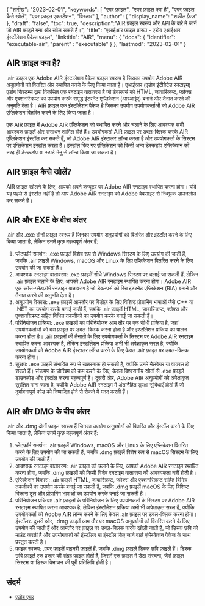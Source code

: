 {
"तारीख": "2023-02-01",
  "keywords": [
"एयर फ़ाइल",
"एयर फ़ाइल क्या है",
"एयर फ़ाइल कैसे खोलें",
"एयर फ़ाइल एक्सटेंशन",
"विस्तार"
],
  "author": {
"display_name": "शकील फ़ैज़"
},
"draft": "false",
"toc": true,
  "description":"AIR फ़ाइल स्वरूप और API के बारे में जानें जो AIR फ़ाइलें बना और खोल सकते हैं।",
"title": "एआईआर फ़ाइल प्रारूप - एडोब एआईआर इंस्टॉलेशन पैकेज फ़ाइल",
"linktitle": "AIR",
  "menu": {
    "docs": {
      "identifier": "executable-air",
"parent" : "executable"
}
},
"lastmod": "2023-02-01"
}

## AIR फ़ाइल क्या है?

.air फ़ाइल एक Adobe AIR इंस्टालेशन पैकेज फ़ाइल स्वरूप है जिसका उपयोग Adobe AIR अनुप्रयोगों को वितरित और स्थापित करने के लिए किया जाता है। एआईआर (एडोब इंटीग्रेटेड रनटाइम) एडोब सिस्टम्स द्वारा विकसित एक रनटाइम वातावरण है जो डेवलपर्स को HTML, जावास्क्रिप्ट, फ्लेक्स और एक्शनस्क्रिप्ट का उपयोग करके समृद्ध इंटरनेट एप्लिकेशन (आरआईए) बनाने और तैनात करने की अनुमति देता है। AIR फ़ाइल एक इंस्टॉलेशन पैकेज है जिसका उपयोग उपयोगकर्ताओं को Adobe AIR एप्लिकेशन वितरित करने के लिए किया जाता है।

एक AIR फ़ाइल में Adobe AIR एप्लिकेशन को स्थापित करने और चलाने के लिए आवश्यक सभी आवश्यक फ़ाइलें और संसाधन शामिल होते हैं। उपयोगकर्ता AIR फ़ाइल पर डबल-क्लिक करके AIR एप्लिकेशन इंस्टॉल कर सकते हैं, जो Adobe AIR इंस्टालर लॉन्च करता है और उपयोगकर्ता के सिस्टम पर एप्लिकेशन इंस्टॉल करता है। इंस्टॉल किए गए एप्लिकेशन को किसी अन्य डेस्कटॉप एप्लिकेशन की तरह ही डेस्कटॉप या स्टार्ट मेनू से लॉन्च किया जा सकता है।

## AIR फ़ाइल कैसे खोलें?

AIR फ़ाइल खोलने के लिए, आपको अपने कंप्यूटर पर Adobe AIR रनटाइम स्थापित करना होगा। यदि यह पहले से इंस्टॉल नहीं है तो आप Adobe AIR रनटाइम को Adobe वेबसाइट से निःशुल्क डाउनलोड कर सकते हैं।

## AIR और EXE के बीच अंतर

.air और .exe दोनों फ़ाइल स्वरूप हैं जिनका उपयोग अनुप्रयोगों को वितरित और इंस्टॉल करने के लिए किया जाता है, लेकिन उनमें कुछ महत्वपूर्ण अंतर हैं:

1. प्लेटफ़ॉर्म समर्थन: .exe फ़ाइलें विशेष रूप से Windows सिस्टम के लिए उपयोग की जाती हैं, जबकि .air फ़ाइलें Windows, macOS और Linux के लिए एप्लिकेशन वितरित करने के लिए उपयोग की जा सकती हैं।
2. आवश्यक रनटाइम वातावरण: .exe फ़ाइलें सीधे Windows सिस्टम पर चलाई जा सकती हैं, लेकिन .air फ़ाइल चलाने के लिए, आपको Adobe AIR रनटाइम स्थापित करना होगा। Adobe AIR एक क्रॉस-प्लेटफ़ॉर्म रनटाइम वातावरण है जो डेवलपर्स को रिच इंटरनेट एप्लिकेशन (RIA) बनाने और तैनात करने की अनुमति देता है।
3. अनुप्रयोग विकास: .exe फ़ाइलें आमतौर पर विंडोज़ के लिए विशिष्ट प्रोग्रामिंग भाषाओं जैसे C++ या .NET का उपयोग करके बनाई जाती हैं, जबकि .air फ़ाइलें HTML, जावास्क्रिप्ट, फ्लेक्स और एक्शनस्क्रिप्ट सहित विभिन्न तकनीकों का उपयोग करके बनाई जा सकती हैं।
4. परिनियोजन प्रक्रिया: .exe फ़ाइलों का परिनियोजन आम तौर पर एक सीधी प्रक्रिया है, जहां उपयोगकर्ताओं को बस फ़ाइल पर डबल-क्लिक करना होता है और इंस्टॉलेशन प्रक्रिया का पालन करना होता है। .air फ़ाइलों की तैनाती के लिए उपयोगकर्ता के सिस्टम पर Adobe AIR रनटाइम स्थापित करना आवश्यक है, लेकिन इंस्टॉलेशन प्रक्रिया अभी भी अपेक्षाकृत सरल है, क्योंकि उपयोगकर्ता को Adobe AIR इंस्टालर लॉन्च करने के लिए केवल .air फ़ाइल पर डबल-क्लिक करना होगा।
5. सुरक्षा: .exe फ़ाइलें संभावित रूप से खतरनाक हो सकती हैं, क्योंकि उनमें मैलवेयर या वायरस हो सकते हैं। संक्रमण के जोखिम को कम करने के लिए, केवल विश्वसनीय स्रोतों से .exe फ़ाइलें डाउनलोड और इंस्टॉल करना महत्वपूर्ण है। दूसरी ओर, Adobe AIR अनुप्रयोगों को अपेक्षाकृत सुरक्षित माना जाता है, क्योंकि Adobe AIR रनटाइम में अंतर्निहित सुरक्षा सुविधाएँ होती हैं जो दुर्भावनापूर्ण कोड को निष्पादित होने से रोकने में मदद करती हैं।

## AIR और DMG के बीच अंतर

.air और .dmg दोनों फ़ाइल स्वरूप हैं जिनका उपयोग अनुप्रयोगों को वितरित और इंस्टॉल करने के लिए किया जाता है, लेकिन उनमें कुछ महत्वपूर्ण अंतर हैं:

1. प्लेटफ़ॉर्म समर्थन: .air फ़ाइलें Windows, macOS और Linux के लिए एप्लिकेशन वितरित करने के लिए उपयोग की जा सकती हैं, जबकि .dmg फ़ाइलें विशेष रूप से macOS सिस्टम के लिए उपयोग की जाती हैं।
2. आवश्यक रनटाइम वातावरण: .air फ़ाइल को चलाने के लिए, आपको Adobe AIR रनटाइम स्थापित करना होगा, जबकि .dmg फ़ाइलों को किसी विशेष रनटाइम वातावरण की आवश्यकता नहीं होती है।
3. एप्लिकेशन विकास: .air फ़ाइलें HTML, जावास्क्रिप्ट, फ्लेक्स और एक्शनस्क्रिप्ट सहित विभिन्न तकनीकों का उपयोग करके बनाई जा सकती हैं, जबकि .dmg फ़ाइलें macOS के लिए विशिष्ट विकास टूल और प्रोग्रामिंग भाषाओं का उपयोग करके बनाई जा सकती हैं।
4. परिनियोजन प्रक्रिया: .air फ़ाइलों के परिनियोजन के लिए उपयोगकर्ता के सिस्टम पर Adobe AIR रनटाइम स्थापित करना आवश्यक है, लेकिन इंस्टॉलेशन प्रक्रिया अभी भी अपेक्षाकृत सरल है, क्योंकि उपयोगकर्ता को Adobe AIR लॉन्च करने के लिए केवल .air फ़ाइल पर डबल-क्लिक करना होगा। इंस्टॉलर. दूसरी ओर, .dmg फ़ाइलें आम तौर पर macOS अनुप्रयोगों को वितरित करने के लिए उपयोग की जाती हैं और आमतौर पर फ़ाइल पर डबल-क्लिक करके खोली जाती हैं, जो डिस्क छवि को माउंट करती है और उपयोगकर्ता को इंस्टॉलर या इंस्टॉल किए जाने वाले एप्लिकेशन पैकेज के साथ प्रस्तुत करती है।
5. फ़ाइल स्वरूप: .एयर फ़ाइलें बाइनरी फ़ाइलें हैं, जबकि .dmg फ़ाइलें डिस्क छवि फ़ाइलें हैं। डिस्क छवि फ़ाइलें एक प्रकार की संग्रह फ़ाइल होती हैं, जिसमें एक फ़ाइल में डेटा संरचना, जैसे फ़ाइल सिस्टम या डिस्क विभाजन की पूरी प्रतिलिपि होती है।

## संदर्भ
* [एडोब एयर](https://en.wikipedia.org/wiki/Adobe_AIR)


